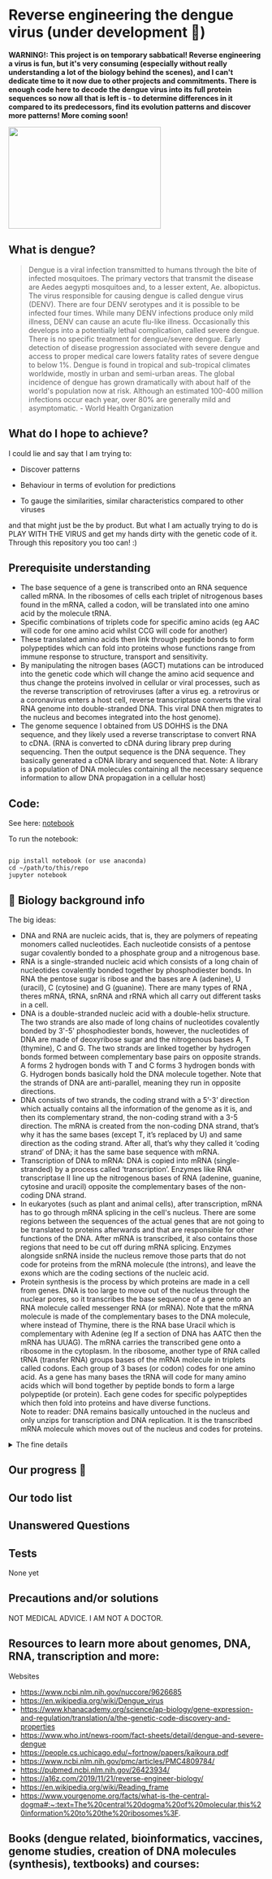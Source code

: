 # Reverse engineering the dengue virus (under development 🚧)



**WARNING!: This project is on temporary sabbatical! Reverse engineering a virus is fun, but it's very consuming (especially without really understanding a lot of the biology behind the scenes), and I can't dedicate time to it now due to other projects and commitments. There is enough code here to decode the dengue virus into its full protein sequences so now all that is left is - to determine differences in it compared to its predecessors, find its evolution patterns and discover more patterns! More coming soon!**

<img src="https://user-images.githubusercontent.com/75043245/151876851-a653d8ab-d05e-42ac-958a-7ade33d03c2b.png" width="300" height="200">


<h2> What is dengue? </h2>

> Dengue is a viral infection transmitted to humans through the bite of infected mosquitoes. The primary vectors that transmit the disease are Aedes aegypti mosquitoes and, to a lesser extent, Ae. albopictus. The virus responsible for causing dengue is called dengue virus (DENV). There are four DENV serotypes and it is possible to be infected four times. While many DENV infections produce only mild illness, DENV can cause an acute flu-like illness. Occasionally this develops into a potentially lethal complication, called severe dengue. There is no specific treatment for dengue/severe dengue. Early detection of disease progression associated with severe dengue and access to proper medical care lowers fatality rates of severe dengue to below 1%.  Dengue is found in tropical and sub-tropical climates worldwide, mostly in urban and semi-urban areas. The global incidence of dengue has grown dramatically with about half of the world's population now at risk. Although an estimated 100-400 million infections occur each year, over 80% are generally mild and asymptomatic. - World Health Organization



<h2> What do I hope to achieve?</h2>

I could lie and say that I am trying to:

- Discover patterns

- Behaviour in terms of evolution for predictions

- To gauge the similarities, similar characteristics compared to other viruses

and that might just be the by product. But what I am actually trying to do is PLAY WITH THE VIRUS and get my hands dirty with the genetic code of it. Through this repository you too can! :)

<h2> Prerequisite understanding </h2>


- The base sequence of a gene is transcribed onto an RNA sequence called mRNA. In the ribosomes of cells each triplet of nitrogenous bases found in the mRNA, called a codon, will be translated into one amino acid by the molecule tRNA.
- Specific combinations of triplets code for specific amino acids (eg AAC will code for one amino acid whilst CCG will code for another)
- These translated amino acids then link through peptide bonds to form polypeptides which can fold into proteins whose functions range from immune response to structure, transport and sensitivity.
- By manipulating the nitrogen bases (AGCT) mutations can be introduced into the genetic code which will change the amino acid sequence and thus change the proteins involved in cellular or viral processes, such as the reverse transcription of retroviruses (after a virus eg. a retrovirus or a coronavirus enters a host cell, reverse transcriptase converts the viral RNA genome into double-stranded DNA. This viral DNA then migrates to the nucleus and becomes integrated into the host genome).
- The genome sequence I obtained from US DOHHS is the DNA sequence, and they likely used a reverse transcriptase to convert RNA to cDNA. (RNA is converted to cDNA during library prep during sequencing. Then the output sequence is the DNA sequence. They basically generated a cDNA library and sequenced that. Note: A library is a population of DNA molecules containing all the necessary sequence information to allow DNA propagation in a cellular host)



<h2> Code:</h2>

See here: [notebook](https://github.com/Krish-sysadmin/ReverseEngineerVirus/blob/main/dengue-virus.ipynb)

To run the notebook: 

```

pip install notebook (or use anaconda)
cd ~/path/to/this/repo
jupyter notebook

```

<h2> 🧬 Biology background info </h2>

The big ideas:

- DNA and RNA are nucleic acids, that is, they are polymers of repeating monomers called nucleotides. Each nucleotide consists of a pentose sugar covalently bonded to a phosphate group and a nitrogenous base.
- RNA is a single-stranded nucleic acid which consists of a long chain of nucleotides covalently bonded together by phosphodiester bonds. In RNA the pentose sugar is ribose and the bases are A (adenine), U (uracil), C (cytosine) and G (guanine). There are many types of RNA , theres mRNA, tRNA, snRNA and rRNA which all carry out different tasks in a cell.
- DNA is a double-stranded nucleic acid with a double-helix structure. The two strands are also made of long chains of nucleotides covalently bonded by 3'-5' phosphodiester bonds, however, the nucleotides of DNA are made of deoxyribose sugar and the nitrogenous bases A, T (thymine), C and G. The two strands are linked together by hydrogen bonds formed between complementary base pairs on opposite strands. A forms 2 hydrogen bonds with T and C forms 3 hydrogen bonds with G. Hydrogen bonds basically hold the DNA molecule together. Note that the strands of DNA are anti-parallel, meaning they run in opposite directions.
- DNA consists of two strands, the coding strand with a 5’-3’ direction which actually contains all the information of the genome as it is, and then its complementary strand, the non-coding strand with a 3-5 direction. The mRNA is created from the non-coding DNA strand, that’s why it has the same bases (except T, it’s replaced by U) and same direction as the coding strand. After all, that’s why they called it ‘coding strand’ of DNA; it has the same base sequence with mRNA.
- Transcription of DNA to mRNA: DNA is copied into mRNA (single-stranded) by a process called ‘transcription’. Enzymes like RNA transcriptase II line up the nitrogenous bases of RNA (adenine, guanine, cytosine and uracil) opposite the complementary bases of the non-coding DNA strand. 
- In eukaryotes (such as plant and animal cells), after transcription, mRNA has to go through mRNA splicing in the cell's nucleus. There are some regions between the sequences of the actual genes that are not going to be translated to proteins afterwards and that are responsible for other functions of the DNA. After mRNA is transcribed, it also contains those regions that need to be cut off during mRNA splicing. Enzymes alongside snRNA inside the nucleus remove those parts that do not code for proteins from the mRNA molecule (the introns), and leave the exons which are the coding sections of the nucleic acid.
- Protein synthesis is the process by which proteins are made in a cell from genes. DNA is too large to move out of the nucleus through the nuclear pores, so it transcribes the base sequence of a gene onto an RNA molecule called messenger RNA (or mRNA). Note that the mRNA molecule is made of the complementary bases to the DNA molecule, where instead of Thymine, there is the RNA base Uracil which is complementary with Adenine (eg If a section of DNA has AATC then the mRNA has UUAG). The mRNA carries the transcribed gene onto a ribosome in the cytoplasm. In the ribosome, another type of RNA called tRNA (transfer RNA) groups bases of the mRNA molecule in triplets called codons. Each group of 3 bases (or codon) codes for one amino acid. As a gene has many bases the tRNA will code for many amino acids which will bond together by peptide bonds to form a large polypeptide (or protein). Each gene codes for specific polypeptides which then fold into proteins and have diverse functions.  
Note to reader: DNA remains basically untouched in the nucleus and only unzips for transcription and DNA replication. It is the transcribed mRNA molecule which moves out of the nucleus and codes for proteins.

<details>
<summary>The fine details</summary>
<br>

What is a polyprotein?
-  A bunch of protein strands helps together by covalent bonds
Usually a way viruses pack their proteins closer together


<img src="https://user-images.githubusercontent.com/75043245/151867982-4b25dfa5-143e-496f-93b0-ed641fc0bf5c.png" width="200" height="200">

1. So you have 4 bases
2. A and T pair up (In each strand) Of DNA
3. C and G pair up (In each strand) Of DNA
4. But in RNA U pairs up with A instead of T
5. Genome sequence in link is DNA code which is a template  - Its the DNA sequence, and they used a reverse transcriptase to convert RNA to cDNA
6. The two strands of DNA separate. And mRNA bases attach to one of the DNA strands which is opposite to the one it wants to replicate. So if you wanna replicate A then mRNA will attach to T (so the mRNA base is T). They keep doing that until the desired code is replicated and they have a strand of RNA which goes to the ribosome and in ribosome. 3 bases are read at the same time. Those are the triplet codons. And an amino acid matching those is brought to them. Multiple amino acids together are bound by peptide bonds and that makes a protein

Codon table to see the code and see what amino acid that codes for: (DNA)

<img src="https://user-images.githubusercontent.com/75043245/151868401-8dd9c1f1-9858-4977-99f9-0163114c4fdb.png" width="200" height="200">


Note:
- Multiple amino acids together are bound by peptide bonds and that makes a protein




  



![image](https://user-images.githubusercontent.com/75043245/151870117-f037363b-e2a3-4097-943b-66747bcd8eba.png)


**Codon table**


![image](https://user-images.githubusercontent.com/75043245/151872198-90c1c385-167d-40eb-a748-90e7ae260cdd.png)


(That is RNA,  is what ultimately codes for the amino acid) 

  
</details>


<h2> Our progress  🌊 </h2>


<h2> Our todo list </h2>



<h2>  Unanswered Questions </h2>


<h2> Tests </h2>

None yet


<h2> Precautions and/or solutions </h2>

NOT MEDICAL ADVICE. I AM NOT A DOCTOR.



<h2>Resources to learn more about genomes, DNA, RNA, transcription and more: </h2> 

Websites 
- https://www.ncbi.nlm.nih.gov/nuccore/9626685
- https://en.wikipedia.org/wiki/Dengue_virus
- https://www.khanacademy.org/science/ap-biology/gene-expression-and-regulation/translation/a/the-genetic-code-discovery-and-properties
- https://www.who.int/news-room/fact-sheets/detail/dengue-and-severe-dengue
- https://people.cs.uchicago.edu/~fortnow/papers/kaikoura.pdf
- https://www.ncbi.nlm.nih.gov/pmc/articles/PMC4809784/
- https://pubmed.ncbi.nlm.nih.gov/26423934/
- https://a16z.com/2019/11/21/reverse-engineer-biology/
- https://en.wikipedia.org/wiki/Reading_frame
- https://www.yourgenome.org/facts/what-is-the-central-dogma#:~:text=The%20central%20dogma%20of%20molecular,this%20information%20to%20the%20ribosomes%3F.


Books (dengue related, bioinformatics, vaccines, genome studies, creation of DNA molecules (synthesis), textbooks) and courses:
- 
